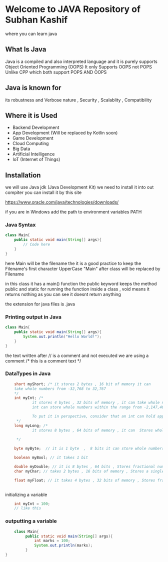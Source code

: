 # Welcome to JAVA Repository of Subhan Kashif
where you can learn java

## What Is Java
Java is a compiled and also interpreted language and it is purely supports Object Oriented Programming (OOPS) It only Supports OOPS not POPS Unlike CPP which both support POPS AND OOPS

## Java is known for
its robustness and Verbose nature , Security , Scalablity , Compatibility

## Where it is Used
- Backend Development
- App Development (Will be replaced by Kotlin soon)
- Game Development
- Cloud Computing
- Big Data
- Artificial Intelligence
- IoT (Internet of Things)

## Installation
we will use Java jdk (Java Development Kit) we need to install it into out compiter
you can install it by this site

https://www.oracle.com/java/technologies/downloads/

if you are in Windows add the path to environment variables PATH

### Java Syntax
```Java
class Main{
    public static void main(String[] args){
        // Code here
    }
}
```

here Main will be the filename the it is a good practice to keep the Filename's first character UpperCase 
"Main" after class will be replaced by Filename

in this class it has a main() function 
the public keyword keeps the method public and static for running the function inside a class , void means it returns nothing as you can see it doesnt return anything

the extension for java files is .java


### Printing output in Java


```java
class Main{
    public static void main(String[] args){
        System.out.println("Hello World!");
    }
}

```

the text written after // is a comment and not executed 
we are using a comment /* this is a comment text */

### DataTypes in Java
```java
    short myShort; /* it stores 2 bytes , 16 bit of memory it can 
    take whole numbers from -32,768 to 32,767
    */
    int myInt; /* 
            it stores 4 bytes , 32 bits of memory , it can take whole numbers 
            int can store whole numbers within the range from -2,147,483,648 to 2,147,483,647123.

            To put it in perspective, consider that an int can hold approximately 2 billion different values. That’s quite a lot of numbers! 🌟
     */
    long myLong; /* 
            it stores 8 bytes , 64 bits of memory , it can 	Stores whole numbers from -9,223,372,036,854,775,808 to 9,223,372,036,854,775,807
            
     */

    byte myByte;  // it is 1 byte  ,  8 bits it can store whole numbers from -128 to 127

    boolean myBool; // it takes 1 bit 

    double myDouble; // it is 8 bytes , 64 bits , Stores fractional numbers , Sufficient for 15 decimal digits
    char myChar; // takes 2 bytes , 16 bits of memory , Stores a single character / letter or ASCII values

    float myFloat; // it takes 4 bytes , 32 bits of memory , Stores fractional numbers , Sufficient for storing 6 to 7 decimal digits
    
```


initializing a variable

```java
    int myInt = 100;
    // like this
```


### outputting a variable
```java
    class Main{
         public static void main(String[] args){
             int marks = 100;
             System.out.println(marks);
         }
}

```
#

